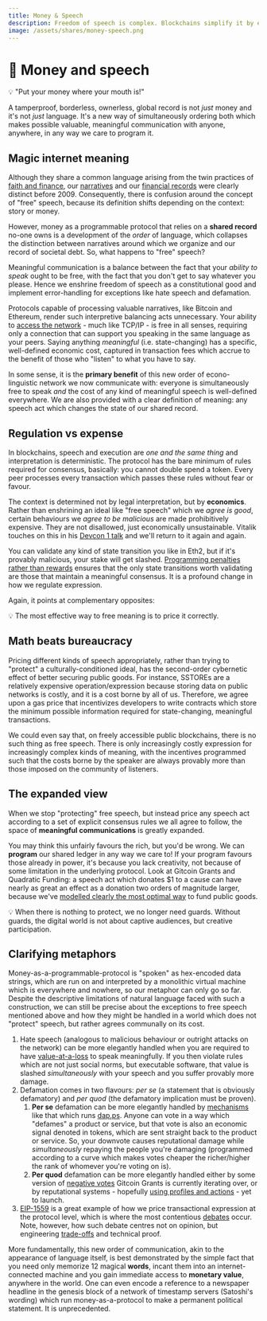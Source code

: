 ```yaml
---
title: Money & Speech
description: Freedom of speech is complex. Blockchains simplify it by ensuring anyone is free to speak AND that the cost of meaningful speech is weel defined everywhere AND that harmful speech costs provably more to the speaker than the community of listeneres. It is a profound shift in how we regulate expression.
image: /assets/shares/money-speech.png
---
```


# 💸 Money and speech

<div class="lightbulb">
💡 "Put your money where your mouth is!" 
</div>

A tamperproof, borderless, ownerless, global record is not *just* money and it's not *just* language. It's a new way of simultaneously ordering both which makes possible valuable, meaningful communication with anyone, anywhere, in any way we care to program it.

## Magic internet meaning

Although they share a common language arising from the twin practices of [faith and finance](../../module-1/playdough-protocols/#faith-and-finance), our [narratives](../../module-0/conversation) and our [financial records](../../module-1/value/#narrative) were clearly distinct before 2009. Consequently, there is confusion around the concept of "free" speech, because its definition shifts depending on the context: story or money.

However, money as a programmable protocol that relies on a **shared record** no-one owns is a development of the *order* of language, which collapses the distinction between narratives around which we organize and our record of societal debt. So, what happens to "free" speech?

Meaningful communication is a balance between the fact that your *ability to speak* ought to be free, with the fact that you don't get to say whatever you please. Hence we enshrine freedom of speech as a constitutional good and implement error-handling for exceptions like hate speech and defamation.

Protocols capable of processing valuable narratives, like Bitcoin and Ethereum, render such interpretive balancing acts unnecessary. Your ability to [access the network](../../module-0/money-language/#open-protocols-and-a-network-of-value) - much like TCP/IP - is free in all senses, requiring only a connection that can support you speaking in the same language as your peers. Saying anything *meaningful* (i.e. state-changing) has a specific, well-defined economic cost, captured in transaction fees which accrue to the benefit of those who "listen" to what you have to say.

In some sense, it is the **primary benefit** of this new order of econo-linguistic network we now communicate with: everyone is simultaneously free to speak *and* the cost of any kind of meaningful speech is well-defined everywhere. We are also provided with a clear definition of meaning: any speech act which changes the state of our shared record.

## Regulation vs expense

In blockchains, speech and execution are *one and the same thing* and interpretation is deterministic. The protocol has the bare minimum of rules required for consensus, basically: you cannot double spend a token. Every peer processes every transaction which passes these rules without fear or favour.

The context is determined not by legal interpretation, but by **economics**. Rather than enshrining an ideal like "free speech" which we *agree is good*, certain behaviours we *agree to be malicious* are made prohibitively expensive. They are not disallowed, just economically unsustainable. Vitalik touches on this in his [Devcon 1 talk](../../module-1/understanding-ethereum/) and we'll return to it again and again.

You can validate any kind of state transition you like in Eth2, but if it's provably malicious, your stake will get slashed. [Programming penalties rather than rewards](../../module-6/serenity/#proving-stake) ensures that the only state transitions worth validating are those that maintain a meaningful consensus. It is a profound change in how we regulate expression.

Again, it points at complementary opposites: 

<div class="lightbulb">
💡 The most effective way to free meaning is to price it correctly.
</div>

## Math beats bureaucracy

Pricing different kinds of speech appropriately, rather than trying to "protect" a culturally-conditioned ideal, has the second-order cybernetic effect of better securing public goods. For instance, SSTOREs are a relatively expensive operation/expression because storing data on public networks is costly, and it is a cost borne by all of us. Therefore, we agree upon a gas price that incentivizes developers to write contracts which store the minimum possible information required for state-changing, meaningful transactions.

We could even say that, on freely accessible public blockchains, there is no such thing as free speech. There is only increasingly costly expression for increasingly complex kinds of meaning, with the incentives programmed such that the costs borne by the speaker are always provably more than those imposed on the community of listeners. 

## The expanded view

When we stop "protecting" free speech, but instead price any speech act according to a set of explicit consensus rules we all agree to follow, the space of **meaningful communications** is greatly expanded.

You may think this unfairly favours the rich, but you'd be wrong. We can **program** our shared ledger in any way we care to! If your program favours those already in power, it's because you lack creativity, not because of some limitation in the underlying protocol. Look at Gitcoin Grants and Quadratic Funding: a speech act which donates $1 to a cause can have nearly as great an effect as a donation two orders of magnitude larger, because we've [modelled clearly the most optimal way](../../module-4/liberal-radical/#optimal-gathering) to fund public goods.

<div class="lightbulb">
💡 When there is nothing to protect, we no longer need guards. Without guards, the digital world is not about captive audiences, but creative participation.
</div>

## Clarifying metaphors

Money-as-a-programmable-protocol is "spoken" as hex-encoded data strings, which are run on and interpreted by a monolithic virtual machine which is everywhere and nowhere, so our metaphor can only go so far. Despite the descriptive limitations of natural language faced with such a construction, we can still be precise about the exceptions to free speech mentioned above and how they might be handled in a world which does not "protect" speech, but rather agrees communally on its cost. 

1. Hate speech (analogous to malicious behaviour or outright attacks on the network) can be more elegantly handled when you are required to have [value-at-a-loss](../../module-6/serenity/#a-defenders-game) to speak meaningfully. If you then violate rules which are not just social norms, but executable software, that value is slashed *simultaneously* with your speech and you suffer provably more damage.
2. Defamation comes in two flavours: *per se* (a statement that is obviously defamatory) and *per quod* (the defamatory implication must be proven). 
    1. **Per se** defamation can be more elegantly handled by <a href="https://our.status.im/discover-a-brave-new-curve/" target="_blank">mechanisms</a> like that which runs <a href="https://dap.ps">dap.ps</a>. Anyone can vote in a way which "defames" a product or service, but that vote is also an economic signal denoted in tokens, which are sent straight back to the product or service. So, your downvote causes reputational damage while *simultaneously* repaying the people you're damaging (programmed according to a curve which makes votes cheaper the richer/higher the rank of whomever you're voting on is).
    2. **Per quod** defamation can be more elegantly handled either by some version of <a href="https://gitcoin.co/blog/gitcoin-grants-round-5-funding-our-future/" target="_blank">negative votes</a> Gitcoin Grants is currently iterating over, or by reputational systems - hopefully [using profiles and actions](../../module-4/self-enquiry/#identity-we-can-live-with) - yet to launch.
3. <a href="https://github.com/ethereum/EIPs/blob/master/EIPS/eip-1559.md" target="_blank">EIP-1559</a> is a great example of how we price transactional expression at the protocol level, which is where the most contentious <a href="https://github.com/ethereum/EIPs/blob/master/EIPS/eip-2593.md" target="_blank">debates</a> occur. Note, however, how such debate centres not on opinion, but engineering [trade-offs](../../module-4/consensus/#1-lack-of-disagreement-is-more-important-than-agreement) and technical proof.

More fundamentally, this new order of communication, akin to the appearance of language itself, is best demonstrated by the simple fact that you need only memorize 12 magical **words**, incant them into an internet-connected machine and you gain immediate access to **monetary value**, anywhere in the world. One can even encode a reference to a newspaper headline in the genesis block of a network of timestamp servers (Satoshi's wording) which run money-as-a-protocol to make a permanent political statement. It is unprecedented.